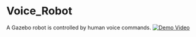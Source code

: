 # Voice_Robot
A Gazebo robot is controlled by human voice commands.
[![Demo Video](https://img.youtube.com/vi/LhfWNFZrf9M/0.jpg)](https://www.youtube.com/watch?v=LhfWNFZrf9M)
